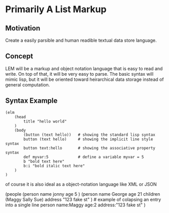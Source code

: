 # Primarily A List Markup

## Motivation
Create a easily parsible and human readible textual data store language.

## Concept
LEM will be a markup and object notation language that is easy to read and
write. On top of that, it will be very easy to parse. The basic syntax will
mimic lisp, but it will be oriented toward heirarchical data storage instead of
general computation.


## Syntax Example

    (elm
        (head
            title "hello world"
        )
        (body
            (button (text hello))   # showing the standard lisp syntax
            button (text hello)     # showing the implicit line style syntax
            button text:hello       # showing the associative property syntax
            def myvar:5             # define a variable myvar = 5
            b "bold text here"
            b:i "bold italic text here"
        )
    )

of course it is also ideal as a object-notation language like XML or JSON

(people
    (person
        name jonny
        age 5
    )
    (person
        name George
        age 21
        children (Maggy Sally Sue)
        address "123 fake st"
    )
    # example of colapsing an entry into a single line
    person name:Maggy age:2 address:"123 fake st" 
)
